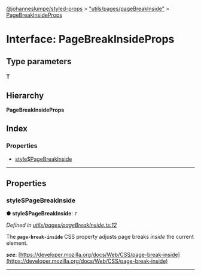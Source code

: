 [@johanneslumpe/styled-props](../README.md) > ["utils/pages/pageBreakInside"](../modules/_utils_pages_pagebreakinside_.md) > [PageBreakInsideProps](../interfaces/_utils_pages_pagebreakinside_.pagebreakinsideprops.md)

# Interface: PageBreakInsideProps

## Type parameters
#### T 
## Hierarchy

**PageBreakInsideProps**

## Index

### Properties

* [style$PageBreakInside](_utils_pages_pagebreakinside_.pagebreakinsideprops.md#style_pagebreakinside)

---

## Properties

<a id="style_pagebreakinside"></a>

###  style$PageBreakInside

**● style$PageBreakInside**: *`T`*

*Defined in [utils/pages/pageBreakInside.ts:12](https://github.com/johanneslumpe/styled-props/blob/8e709f1/src/utils/pages/pageBreakInside.ts#L12)*

The **`page-break-inside`** CSS property adjusts page breaks _inside_ the current element.

*__see__*: [https://developer.mozilla.org/docs/Web/CSS/page-break-inside](https://developer.mozilla.org/docs/Web/CSS/page-break-inside)

___

